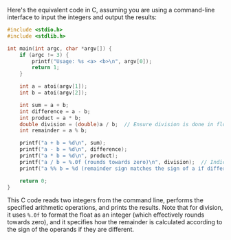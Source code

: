 Here's the equivalent code in C, assuming you are using a command-line interface to input the integers and output the results:

```c
#include <stdio.h>
#include <stdlib.h>

int main(int argc, char *argv[]) {
    if (argc != 3) {
        printf("Usage: %s <a> <b>\n", argv[0]);
        return 1;
    }

    int a = atoi(argv[1]);
    int b = atoi(argv[2]);

    int sum = a + b;
    int difference = a - b;
    int product = a * b;
    double division = (double)a / b;  // Ensure division is done in floating point for accurate quotient
    int remainder = a % b;

    printf("a + b = %d\n", sum);
    printf("a - b = %d\n", difference);
    printf("a * b = %d\n", product);
    printf("a / b = %.0f (rounds towards zero)\n", division);  // Indicate rounding towards zero
    printf("a %% b = %d (remainder sign matches the sign of a if different from b)\n", remainder);

    return 0;
}
```

This C code reads two integers from the command line, performs the specified arithmetic operations, and prints the results. Note that for division, it uses `%.0f` to format the float as an integer (which effectively rounds towards zero), and it specifies how the remainder is calculated according to the sign of the operands if they are different.
